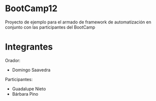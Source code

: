 # BootCamp12
Proyecto de ejemplo para el armado de framework de automatización en conjunto con las participantes del BootCamp

# Integrantes
Orador:
* Domingo Saavedra

Participantes: 
* Guadalupe Nieto
* Bárbara Pino
